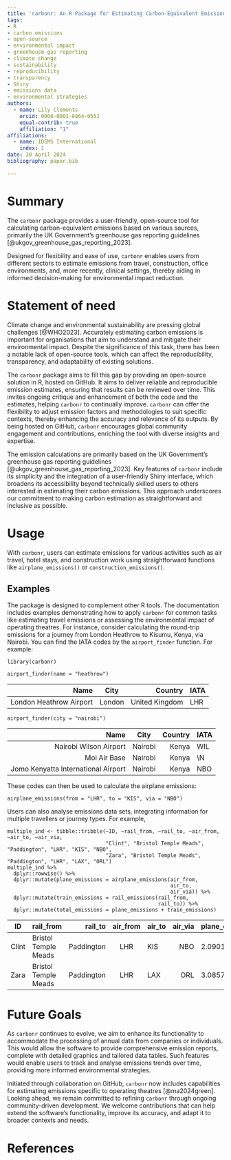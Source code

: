 ```yaml
---
title: 'carbonr: An R Package for Estimating Carbon-Equivalent Emissions'
tags:
- R
- carbon emissions
- open-source
- environmental impact
- greenhouse gas reporting
- climate change
- sustainability
- reproducibility
- transparency
- Shiny
- emissions data
- environmental strategies
authors:
  - name: Lily Clements
    orcid: 0000-0001-8864-0552
    equal-contrib: true
    affiliation: "1"
affiliations:
  - name: IDEMS International
    index: 1
date: 30 April 2024
bibliography: paper.bib

---
```

  
# Summary
  
The `carbonr` package provides a user-friendly, open-source tool for calculating carbon-equivalent emissions based on various sources, primarily the UK Government’s greenhouse gas reporting guidelines [@ukgov_greenhouse_gas_reporting_2023].

Designed for flexibility and ease of use, `carbonr` enables users from different sectors to estimate emissions from travel, construction, office environments, and, more recently, clinical settings, thereby aiding in informed decision-making for environmental impact reduction.

# Statement of need
Climate change and environmental sustainability are pressing global challenges [@WHO2023]. Accurately estimating carbon emissions is important for organisations that aim to understand and mitigate their environmental impact. Despite the significance of this task, there has been a notable lack of open-source tools, which can affect the reproducibility, transparency, and adaptability of existing solutions.

The `carbonr` package aims to fill this gap by providing an open-source solution in R, hosted on GitHub. It aims to deliver reliable and reproducible emission estimates, ensuring that results can be reviewed over time. This invites ongoing critique and enhancement of both the code and the estimates, helping `carbonr` to continually improve.
`carbonr` can offer the flexibility to adjust emission factors and methodologies to suit specific contexts, thereby enhancing the accuracy and relevance of its outputs. By being hosted on GitHub, `carbonr` encourages global community engagement and contributions, enriching the tool with diverse insights and expertise.

The emission calculations are primarily based on the UK Government’s greenhouse gas reporting guidelines [@ukgov_greenhouse_gas_reporting_2023]. Key features of `carbonr` include its simplicity and the integration of a user-friendly Shiny interface, which broadens its accessibility beyond technically skilled users to others interested in estimating their carbon emissions. This approach underscores our commitment to making carbon estimation as straightforward and inclusive as possible.

# Usage
With `carbonr`, users can estimate emissions for various activities such as air travel, hotel stays, and construction work using straightforward functions like `airplane_emissions()` or `construction_emissions()`. 

## Examples
The package is designed to complement other R tools. The documentation includes examples demonstrating how to apply `carbonr` for common tasks like estimating travel emissions or assessing the environmental impact of operating theatres. For instance, consider calculating the round-trip emissions for a journey from London Heathrow to Kisumu, Kenya, via Nairobi. You can find the IATA codes by the `airport_finder` function. For example:
  
```{r, message = FALSE, warning = FALSE}
library(carbonr)
```
```{r, message = FALSE, warning = FALSE, eval=FALSE, include=TRUE}
airport_finder(name = "heathrow")
```
| Name                     | City    | Country        | IATA |
|-------------------------:|:-------:|---------------:|------|
| London Heathrow Airport  | London  | United Kingdom | LHR  |

```{r, message = FALSE, warning = FALSE, eval=FALSE, include=TRUE}
airport_finder(city = "nairobi")
```
| Name                               | City    | Country        | IATA |
|-----------------------------------:|:-------:|---------------:|------|
|Nairobi Wilson Airport	             | Nairobi | Kenya          | WIL  |	
|Moi Air Base	                       | Nairobi | Kenya	        | \\N	 |
|Jomo Kenyatta International Airport | Nairobi | Kenya	        | NBO  |

These codes can then be used to calculate the airplane emissions:
  
```{r, message = FALSE, warning = FALSE}
airplane_emissions(from = "LHR", to = "KIS", via = "NBO")
```

Users can also analyse emissions data sets, integrating information for multiple travellers or journey types. For example,

```{r, message = FALSE, warning = FALSE, eval=FALSE, include=TRUE}
multiple_ind <- tibble::tribble(~ID, ~rail_from, ~rail_to, ~air_from, ~air_to, ~air_via,
                                "Clint", "Bristol Temple Meads", "Paddington", "LHR", "KIS", "NBO",
                                "Zara", "Bristol Temple Meads", "Paddington", "LHR", "LAX", "ORL")
multiple_ind %>%
  dplyr::rowwise() %>%
  dplyr::mutate(plane_emissions = airplane_emissions(air_from,
                                                     air_to,
                                                     air_via)) %>%
  dplyr::mutate(train_emissions = rail_emissions(rail_from,
                                                 rail_to)) %>%
  dplyr::mutate(total_emissions = plane_emissions + train_emissions)
```

| ID  | rail_from            | rail_to    | air_from | air_to | air_via | plane_emissions | train_emissions | total_emissions |
|-----|----------------------|-----------:|:--------:|--------|--------:|-----------------|-----------------|-----------------------|
Clint	| Bristol Temple Meads | Paddington |	LHR	     | KIS	  | NBO	    | 2.090193        | 0.007405063     |	 2.097598 |
Zara	| Bristol Temple Meads | Paddington	| LHR	     | LAX    |	ORL	    | 3.085741        |	0.007405063     |  3.093146 |


# Future Goals
As `carbonr` continues to evolve, we aim to enhance its functionality to accommodate the processing of annual data from companies or individuals. This would allow the software to provide comprehensive emission reports, complete with detailed graphics and tailored data tables. Such features would enable users to track and analyse emissions trends over time, providing more informed environmental strategies.

Initiated through collaboration on GitHub, `carbonr` now includes capabilities for estimating emissions specific to operating theatres [@ma2024green]. Looking ahead, we remain committed to refining `carbonr` through ongoing community-driven development. We welcome contributions that can help extend the software’s functionality, improve its accuracy, and adapt it to broader contexts and needs.

# References